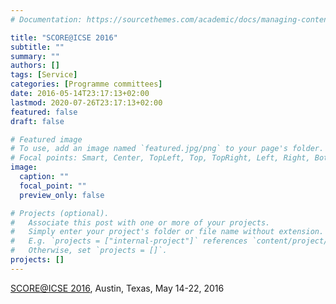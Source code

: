 ```yaml
---
# Documentation: https://sourcethemes.com/academic/docs/managing-content/

title: "SCORE@ICSE 2016"
subtitle: ""
summary: ""
authors: []
tags: [Service]
categories: [Programme committees]
date: 2016-05-14T23:17:13+02:00
lastmod: 2020-07-26T23:17:13+02:00
featured: false
draft: false

# Featured image
# To use, add an image named `featured.jpg/png` to your page's folder.
# Focal points: Smart, Center, TopLeft, Top, TopRight, Left, Right, BottomLeft, Bottom, BottomRight.
image:
  caption: ""
  focal_point: ""
  preview_only: false

# Projects (optional).
#   Associate this post with one or more of your projects.
#   Simply enter your project's folder or file name without extension.
#   E.g. `projects = ["internal-project"]` references `content/project/deep-learning/index.md`.
#   Otherwise, set `projects = []`.
projects: []
---
```

[SCORE@ICSE 2016](http://score-contest.org/2016/index.php), Austin, Texas, May 14-22, 2016
